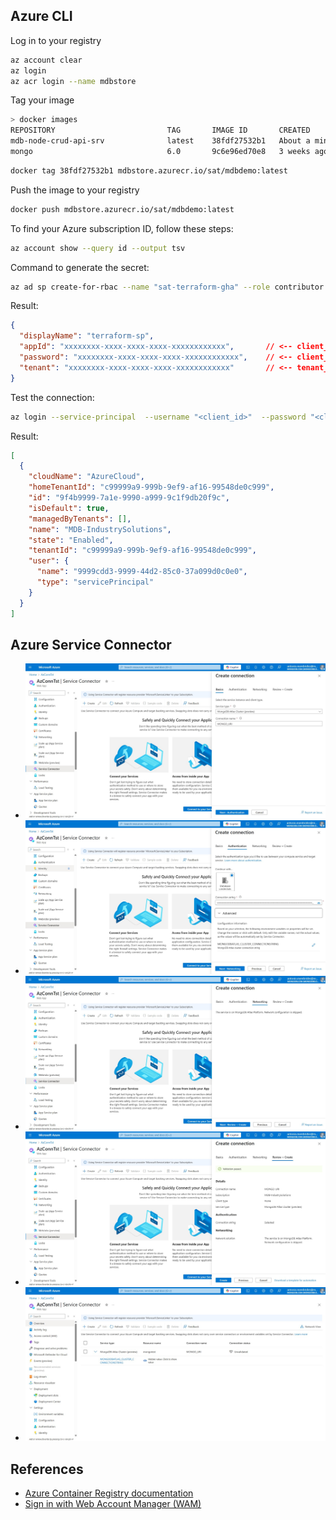 
## Azure CLI 
Log in to your registry

```sh
az account clear
az login
az acr login --name mdbstore
```

Tag your image
```sh
> docker images
REPOSITORY                         TAG       IMAGE ID       CREATED              SIZE
mdb-node-crud-api-srv              latest    38fdf27532b1   About a minute ago   326MB
mongo                              6.0       9c6e96ed70e8   3 weeks ago          1.01GB
```

```sh
docker tag 38fdf27532b1 mdbstore.azurecr.io/sat/mdbdemo:latest
```

Push the image to your registry
```sh
docker push mdbstore.azurecr.io/sat/mdbdemo:latest
```

To find your Azure subscription ID, follow these steps:
```sh
az account show --query id --output tsv
```

Command to generate the secret:
```sh
az ad sp create-for-rbac --name "sat-terraform-gha" --role contributor --scopes /subscriptions/3f7b9118-7a1e-4a47-5424-3c1fg1b25g5c --sdk-auth
```
Result: 
```json
{
  "displayName": "terraform-sp",
  "appId": "xxxxxxxx-xxxx-xxxx-xxxx-xxxxxxxxxxxx",       // <-- client_id
  "password": "xxxxxxxx-xxxx-xxxx-xxxx-xxxxxxxxxxxx",    // <-- client_secret
  "tenant": "xxxxxxxx-xxxx-xxxx-xxxx-xxxxxxxxxxxx"       // <-- tenant_id
}
```

Test the connection:
```sh
az login --service-principal  --username "<client_id>"  --password "<client_secret>"  --tenant "<tenant_id>"
```
Result: 
```json
[
  {
    "cloudName": "AzureCloud",
    "homeTenantId": "c99999a9-999b-9ef9-af16-99548de0c999",
    "id": "9f4b9999-7a1e-9990-a999-9c1f9db20f9c",
    "isDefault": true,
    "managedByTenants": [],
    "name": "MDB-IndustrySolutions",
    "state": "Enabled",
    "tenantId": "c99999a9-999b-9ef9-af16-99548de0c999",
    "user": {
      "name": "9999cdd3-9999-44d2-85c0-37a099d0c0e0",
      "type": "servicePrincipal"
    }
  }
]
```

## Azure Service Connector
- ![](../rsc/azure-connector-01.jpg)
- ![](../rsc/azure-connector-02.jpg)
- ![](../rsc/azure-connector-03.jpg)
- ![](../rsc/azure-connector-04.jpg)
- ![](../rsc/azure-connector-05.jpg)


## References
- [Azure Container Registry documentation](https://learn.microsoft.com/en-us/azure/container-registry/)
- [Sign in with Web Account Manager (WAM)](https://learn.microsoft.com/en-us/cli/azure/authenticate-azure-cli-interactively#sign-in-with-web-account-manager-wam-on-windows)